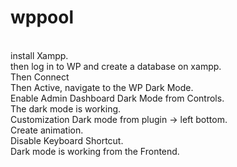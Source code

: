 # wppool
<br>
install Xampp.
<br>
then log in to WP and create a database on xampp.
<br>
Then Connect
<br>
Then Active, navigate to the WP Dark Mode.
<br>
Enable Admin Dashboard Dark Mode from Controls.
<br>
The dark mode is working.
<br>
Customization Dark mode from plugin -> left bottom.
<br>
Create animation.
<br>
Disable Keyboard Shortcut.
<br>
Dark mode is working from the Frontend.


